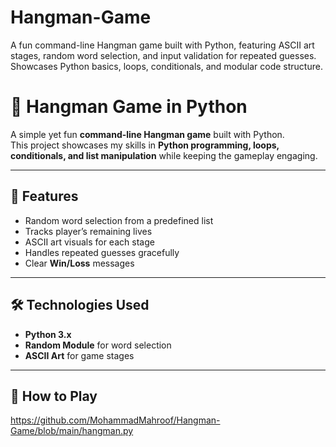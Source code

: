 # Hangman-Game
A fun command-line Hangman game built with Python, featuring ASCII art stages, random word selection, and input validation for repeated guesses. Showcases Python basics, loops, conditionals, and modular code structure.

# 🎯 Hangman Game in Python

A simple yet fun **command-line Hangman game** built with Python.  
This project showcases my skills in **Python programming, loops, conditionals, and list manipulation** while keeping the gameplay engaging.

---

## 📌 Features
- Random word selection from a predefined list
- Tracks player’s remaining lives
- ASCII art visuals for each stage
- Handles repeated guesses gracefully
- Clear **Win/Loss** messages

---

## 🛠 Technologies Used
- **Python 3.x**
- **Random Module** for word selection
- **ASCII Art** for game stages

---

## 🚀 How to Play
https://github.com/MohammadMahroof/Hangman-Game/blob/main/hangman.py


